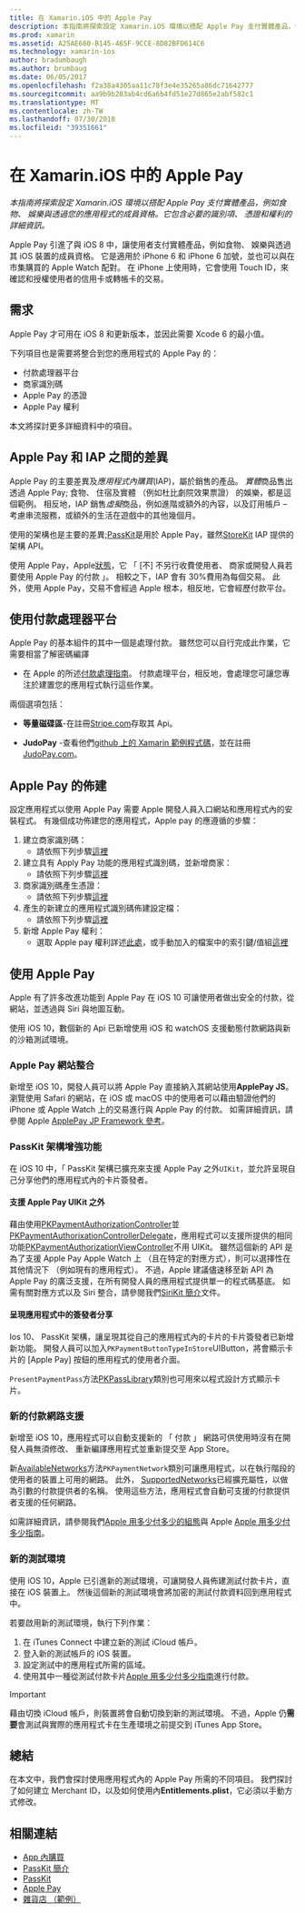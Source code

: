 ```yaml
---
title: 在 Xamarin.iOS 中的 Apple Pay
description: 本指南將探索設定 Xamarin.iOS 環境以搭配 Apple Pay 支付實體產品，例如食物、 娛樂與透過您的應用程式的成員資格。 它包含必要的識別項、 憑證和權利的詳細資訊。
ms.prod: xamarin
ms.assetid: A25AE660-B145-465F-9CCE-8D82BFD614C6
ms.technology: xamarin-ios
author: bradumbaugh
ms.author: brumbaug
ms.date: 06/05/2017
ms.openlocfilehash: f2a38a4305aa11c78f3e4e35265a86dc71642777
ms.sourcegitcommit: aa9b9b203ab4cd6a6b4fd51e27d865e2abf582c1
ms.translationtype: MT
ms.contentlocale: zh-TW
ms.lasthandoff: 07/30/2018
ms.locfileid: "39351661"
---
```

# <a name="apple-pay-in-xamarinios"></a>在 Xamarin.iOS 中的 Apple Pay

_本指南將探索設定 Xamarin.iOS 環境以搭配 Apple Pay 支付實體產品，例如食物、 娛樂與透過您的應用程式的成員資格。它包含必要的識別項、 憑證和權利的詳細資訊。_

Apple Pay 引進了與 iOS 8 中，讓使用者支付實體產品，例如食物、 娛樂與透過其 iOS 裝置的成員資格。 它是適用於 iPhone 6 和 iPhone 6 加號，並也可以與在市集購買的 Apple Watch 配對。 在 iPhone 上使用時，它會使用 Touch ID，來確認和授權使用者的信用卡或轉帳卡的交易。

## <a name="requirements"></a>需求

Apple Pay 才可用在 iOS 8 和更新版本，並因此需要 Xcode 6 的最小值。

下列項目也是需要將整合到您的應用程式的 Apple Pay 的：

 - 付款處理器平台
 - 商家識別碼
 - Apple Pay 的憑證
 - Apple Pay 權利

本文將探討更多詳細資料中的項目。

## <a name="differences-between-apple-pay-and-iap"></a>Apple Pay 和 IAP 之間的差異

Apple Pay 的主要差異及*應用程式內購買*(IAP)，屬於銷售的產品。 *實體*商品售出透過 Apple Pay; 食物、 住宿及實體 （例如杜比劇院效果票證） 的娛樂，都是這個範例。 相反地，IAP 銷售*虛擬*商品，例如進階或額外的內容，以及訂用帳戶 – 考慮串流服務，或額外的生活在遊戲中的其他幾個月。

使用的架構也是主要的差異;[PassKit](https://developer.apple.com/library/ios/documentation/PassKit/Reference/PKPaymentAuthorizationViewController_Ref/)是用於 Apple Pay，雖然[StoreKit](https://developer.apple.com/library/ios/documentation/PassKit/Reference/PKPaymentAuthorizationViewController_Ref/) IAP 提供的架構 API。

使用 Apple Pay，Apple[狀態](https://developer.apple.com/apple-pay/Getting-Started-with-Apple-Pay.pdf)，它 「 [不] 不另行收費使用者、 商家或開發人員若要使用 Apple Pay 的付款 」。 相較之下，IAP 會有 30%費用為每個交易。 此外，使用 Apple Pay，交易不會經過 Apple 根本，相反地，它會經歷付款平台。

## <a name="using-a-payment-processor-platform"></a>使用付款處理器平台

Apple Pay 的基本組件的其中一個是處理付款。 雖然您可以自行完成此作業，它需要相當了解密碼編譯
- 在 Apple 的所述[付款處理指南](https://developer.apple.com/library/ios/ApplePay_Guide/ProcessPayment.html)。
付款處理平台，相反地，會處理您可讓您專注於建置您的應用程式執行這些作業。

兩個選項包括：

- **等量磁碟區**-在註冊[Stripe.com](https://stripe.com/)存取其 Api。

- **JudoPay** -查看他們[github 上的 Xamarin 範例程式碼](https://github.com/Judopay/Xamarin-Sample-App)，並在註冊[JudoPay.com](https://www.judopay.com/)。

## <a name="provisioning-for-apple-pay"></a>Apple Pay 的佈建

設定應用程式以使用 Apple Pay 需要 Apple 開發人員入口網站和應用程式內的安裝程式。 有幾個成功佈建您的應用程式，Apple pay 的應遵循的步驟：

1. 建立商家識別碼：
    - 請依照下列步驟[這裡](~/ios/deploy-test/provisioning/capabilities/apple-pay-capabilities.md#merchantid)
2. 建立具有 Apply Pay 功能的應用程式識別碼，並新增商家：
    - 請依照下列步驟[這裡](~/ios/deploy-test/provisioning/capabilities/apple-pay-capabilities.md#appid)
3. 商家識別碼產生憑證：
    - 請依照下列步驟[這裡](~/ios/deploy-test/provisioning/capabilities/apple-pay-capabilities.md#certificate)
4. 產生的新建立的應用程式識別碼佈建設定檔：
    - 請依照下列步驟[這裡](~/ios/get-started/installation/device-provisioning/manual-provisioning.md#provisioning)
5. 新增 Apple Pay 權利：
    - 選取 Apple pay 權利詳述[此處](~/ios/deploy-test/provisioning/entitlements.md)，或手動加入的檔案中的索引鍵/值組[這裡](~/ios/deploy-test/provisioning/entitlements.md)

## <a name="working-with-apple-pay"></a>使用 Apple Pay

Apple 有了許多改進功能到 Apple Pay 在 iOS 10 可讓使用者做出安全的付款，從網站，並透過與 Siri 與地圖互動。

使用 iOS 10，數個新的 Api 已新增使用 iOS 和 watchOS 支援動態付款網路與新的沙箱測試環境。

### <a name="apple-pay-website-integration"></a>Apple Pay 網站整合

新增至 iOS 10，開發人員可以將 Apple Pay 直接納入其網站使用**ApplePay JS**。 瀏覽使用 Safari 的網站，在 iOS 或 macOS 中的使用者可以藉由驗證他們的 iPhone 或 Apple Watch 上的交易進行與 Apple Pay 的付款。 如需詳細資訊，請參閱 Apple [ApplePay JP Framework 參考](https://developer.apple.com/reference/applepayjs)。

### <a name="passkit-framework-enhancements"></a>PassKit 架構增強功能

在 iOS 10 中，「 PassKit 架構已擴充來支援 Apple Pay 之外`UIKit`，並允許呈現自己分享他們的應用程式內的卡片簽發者。


#### <a name="supporting-apple-pay-outside-of-uikit"></a>支援 Apple Pay UIKit 之外

藉由使用[PKPaymentAuthorizationController](https://developer.apple.com/reference/passkit/pkpaymentauthorizationcontroller)並[PKPaymentAuthorixationControllerDelegate](https://developer.apple.com/reference/passkit/pkpaymentauthorizationcontrollerdelegate)，應用程式可以支援所提供的相同功能[PKPaymentAuthorizationViewController](https://developer.apple.com/reference/passkit/pkpaymentauthorizationviewcontroller)不用 UIKit。 雖然這個新的 API 是為了支援 Apple Pay Apple Watch 上 （且在特定的對應方式），則可以選擇性在其他情況下 （例如現有的應用程式）。 不過，Apple 建議儘速移至新 API 為 Apple Pay 的廣泛支援，在所有開發人員的應用程式提供單一的程式碼基底。 如需有關對應方式以及 Siri 整合，請參閱我們[SiriKit 簡介](~/ios/platform/sirikit/index.md)文件。

#### <a name="presenting-issuer-cards-from-within-apps"></a>呈現應用程式中的簽發者分享

Ios 10、 PassKit 架構，讓呈現其從自己的應用程式內的卡片的卡片簽發者已新增新功能。 開發人員可以加入`PKPaymentButtonTypeInStore`UIButton，將會顯示卡片的 [Apple Pay] 按鈕的應用程式的使用者介面。

`PresentPaymentPass`方法[PKPassLibrary](https://developer.apple.com/reference/passkit/pkpasslibrary)類別也可用來以程式設計方式顯示卡片。

### <a name="new-payment-network-support"></a>新的付款網路支援

新增至 iOS 10，應用程式可以自動支援新的 「 付款 」 網路可供使用時沒有在開發人員無須修改、 重新編譯應用程式並重新提交至 App Store。

新[AvailableNetworks](https://developer.apple.com/reference/passkit/pkpaymentrequest/1833288-availablenetworks)方法`PKPaymentNetwork`類別可讓應用程式，以在執行階段的使用者的裝置上可用的網路。 此外， [SupportedNetworks](https://developer.apple.com/reference/passkit/pkpaymentrequest/1619329-supportednetworks)已經擴充屬性，以做為引數的付款提供者的名稱。 使用這些方法，應用程式會自動可支援的付款提供者支援的任何網路。

如需詳細資訊，請參閱我們[Apple 用多少付多少的組態](~/ios/platform/apple-pay.md)與 Apple [Apple 用多少付多少指南](https://developer.apple.com/apple-pay/)。

### <a name="new-testing-environment"></a>新的測試環境

使用 iOS 10，Apple 已引進新的測試環境，可讓開發人員佈建測試付款卡片，直接在 iOS 裝置上。 然後這個新的測試環境會將加密的測試付款資料回到應用程式中。

若要啟用新的測試環境，執行下列作業：

1. 在 iTunes Connect 中建立新的測試 iCloud 帳戶。
2. 登入新的測試帳戶的 iOS 裝置。
3. 設定測試中的應用程式所需的區域。
4. 使用其中一種從測試付款卡片[Apple 用多少付多少指南](https://developer.apple.com/apple-pay/)進行付款。

> [!IMPORTANT]
> 藉由切換 iCloud 帳戶，則裝置將會自動切換到新的測試環境。 不過，Apple 仍**需要**會測試與實際的應用程式卡在生產環境之前提交到 iTunes App Store。

## <a name="summary"></a>總結

在本文中，我們會探討使用應用程式內的 Apple Pay 所需的不同項目。 我們探討了如何建立 Merchant ID，以及如何使用內**Entitlements.plist**，它必須以手動方式修改。

## <a name="related-links"></a>相關連結

- [App 內購買](~/ios/platform/in-app-purchasing/index.md)
- [PassKit 簡介](~/ios/platform/passkit.md)
- [PassKit](https://developer.apple.com/library/ios/documentation/PassKit/Reference/PKPaymentAuthorizationViewController_Ref/)
- [Apple Pay](https://developer.apple.com/apple-pay/)
- [雜貨店 （範例）](https://developer.xamarin.com/samples/monotouch/ios9/Emporium/)
